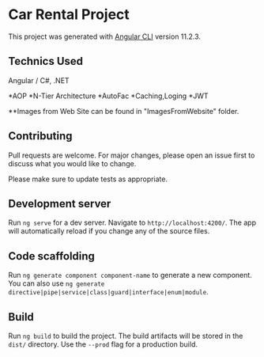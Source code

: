 # Car Rental Project

This project was generated with [Angular CLI](https://github.com/angular/angular-cli) version 11.2.3.


## Technics Used


Angular / C#, .NET

*AOP
*N-Tier Architecture
*AutoFac
*Caching,Loging
*JWT

**Images from Web Site can be found in "ImagesFromWebsite" folder.


## Contributing
Pull requests are welcome. For major changes, please open an issue first to discuss what you would like to change.

Please make sure to update tests as appropriate.



## Development server

Run `ng serve` for a dev server. Navigate to `http://localhost:4200/`. The app will automatically reload if you change any of the source files.

## Code scaffolding

Run `ng generate component component-name` to generate a new component. You can also use `ng generate directive|pipe|service|class|guard|interface|enum|module`.

## Build

Run `ng build` to build the project. The build artifacts will be stored in the `dist/` directory. Use the `--prod` flag for a production build.


